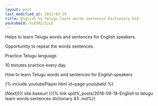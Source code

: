 ```yaml
---
layout: post
last_modified_at: 2021-03-29
title: English to Telugu learn words sentences dictionary 614 
youtubeId: VzXSR2l5jLE
---
```

 
 
Helps to learn Telugu words and sentences for English speakers.

Opportunitiy to repeat the words sentences. 

Practice Telugu language. 
 
10 minutes practice every day. 
 
How to learn Telugu words and sentences for English speakers 
 
{% include youtubePlayer.html id=page.youtubeId %}
 
 
[Next]({{ site.baseurl }}{% link  split1/_posts/2018-09-18-English to telugu learn words sentences dictionary 43 .md%})
 
